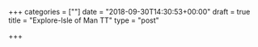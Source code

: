 +++
categories = [""]
date = "2018-09-30T14:30:53+00:00"
draft = true
title = "Explore-Isle of Man TT"
type = "post"

+++
